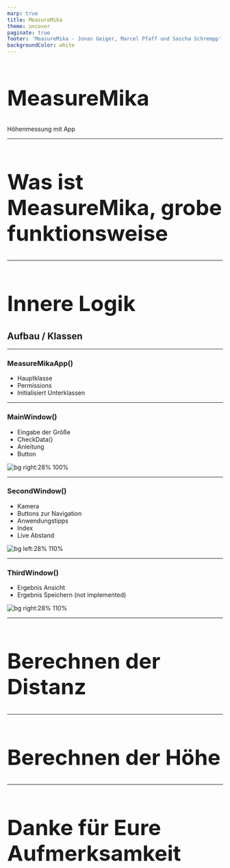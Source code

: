 ```yaml
---
marp: true
title: MeasureMika
theme: uncover
paginate: true
footer: 'MeasureMika - Jonas Geiger, Marcel Pfaff und Sascha Schrempp'
backgroundColor: white
---
```


<style>
    footer {
        font-size: 25px;
    }
</style>

<!-- _paginate: false -->
<!-- _footer: 'Jonas Geiger, Marcel Pfaff und Sascha Schrempp' -->

<style scoped>
    h1 {
        font-size: 124px;
    }
    footer {
        font-size: 40px;
        color: black;
    }
</style>

# MeasureMika
Höhenmessung mit App
<!-- Powereinstieg  -->

---

# Was ist MeasureMika, grobe funktionsweise

---

# Innere Logik
## Aufbau / Klassen

---

### MeasureMikaApp()
- Hauptklasse
- Permissions
- Initialisiert Unterklassen

---

### MainWindow()
- Eingabe der Größe
- CheckData()
- Anleitung
- Button

![bg right:28% 100%](images/StartScreen.png)

---

### SecondWindow()
- Kamera
- Buttons zur Navigation
- Anwendungstipps
- Index
- Live Abstand

![bg left:28% 110%](images/KameraSrceen.png)

---

### ThirdWindow()
- Ergebnis Ansicht
- Ergebnis Speichern 
(not implemented)

![bg right:28% 110%](images/ErgebnisAnsicht.png)

---

# Berechnen der Distanz

---

# Berechnen der Höhe

---

<style scoped>
    tr {
        font-size: 30px;
        font-weight: bold;
    }
    h1 {
        font-size: 50px;
    }
</style>

# Danke für Eure Aufmerksamkeit

